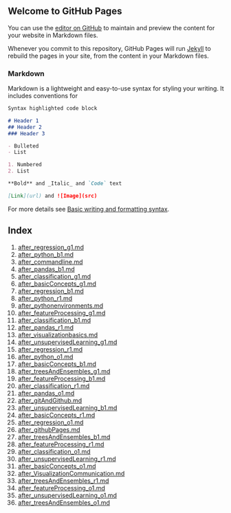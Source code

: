 ## Welcome to GitHub Pages

You can use the [editor on GitHub](https://github.com/univai-courses-ghf/Templates/edit/main/docs/index.md) to maintain and preview the content for your website in Markdown files.

Whenever you commit to this repository, GitHub Pages will run [Jekyll](https://jekyllrb.com/) to rebuild the pages in your site, from the content in your Markdown files.

### Markdown

Markdown is a lightweight and easy-to-use syntax for styling your writing. It includes conventions for

```markdown
Syntax highlighted code block

# Header 1
## Header 2
### Header 3

- Bulleted
- List

1. Numbered
2. List

**Bold** and _Italic_ and `Code` text

[Link](url) and ![Image](src)
```

For more details see [Basic writing and formatting syntax](https://docs.github.com/en/github/writing-on-github/getting-started-with-writing-and-formatting-on-github/basic-writing-and-formatting-syntax).

## Index

1. [after_regression_g1.md](after_regression_g1.md)
2. [after_python_b1.md](after_python_b1.md)
3. [after_commandline.md](after_commandline.md)
4. [after_pandas_b1.md](after_pandas_b1.md)
5. [after_classification_g1.md](after_classification_g1.md)
6. [after_basicConcepts_g1.md](after_basicConcepts_g1.md)
7. [after_regression_b1.md](after_regression_b1.md)
8. [after_python_r1.md](after_python_r1.md)
9. [after_pythonenvironments.md](after_pythonenvironments.md)
10. [after_featureProcessing_g1.md](after_featureProcessing_g1.md)
11. [after_classification_b1.md](after_classification_b1.md)
12. [after_pandas_r1.md](after_pandas_r1.md)
13. [after_visualizationbasics.md](after_visualizationbasics.md)
14. [after_unsupervisedLearning_g1.md](after_unsupervisedLearning_g1.md)
15. [after_regression_r1.md](after_regression_r1.md)
16. [after_python_o1.md](after_python_o1.md)
17. [after_basicConcepts_b1.md](after_basicConcepts_b1.md)
18. [after_treesAndEnsembles_g1.md](after_treesAndEnsembles_g1.md)
19. [after_featureProcessing_b1.md](after_featureProcessing_b1.md)
20. [after_classification_r1.md](after_classification_r1.md)
21. [after_pandas_o1.md](after_pandas_o1.md)
22. [after_gitAndGithub.md](after_gitAndGithub.md)
23. [after_unsupervisedLearning_b1.md](after_unsupervisedLearning_b1.md)
24. [after_basicConcepts_r1.md](after_basicConcepts_r1.md)
25. [after_regression_o1.md](after_regression_o1.md)
26. [after_githubPages.md](after_githubPages.md)
27. [after_treesAndEnsembles_b1.md](after_treesAndEnsembles_b1.md)
28. [after_featureProcessing_r1.md](after_featureProcessing_r1.md)
29. [after_classification_o1.md](after_classification_o1.md)
30. [after_unsupervisedLearning_r1.md](after_unsupervisedLearning_r1.md)
31. [after_basicConcepts_o1.md](after_basicConcepts_o1.md)
32. [after_VisualizationCommunication.md](after_VisualizationCommunication.md)
33. [after_treesAndEnsembles_r1.md](after_treesAndEnsembles_r1.md)
34. [after_featureProcessing_o1.md](after_featureProcessing_o1.md)
35. [after_unsupervisedLearning_o1.md](after_unsupervisedLearning_o1.md)
36. [after_treesAndEnsembles_o1.md](after_treesAndEnsembles_o1.md)
